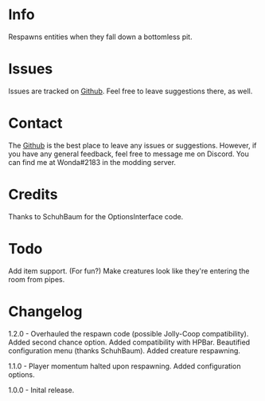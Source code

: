﻿# Info
Respawns entities when they fall down a bottomless pit.

# Issues
Issues are tracked on [Github](https://github.com/WondaMegapon/pitrespawn/issues). Feel free to leave suggestions there, as well.

# Contact
The [Github](https://github.com/WondaMegapon/pitrespawn/issues) is the best place to leave any issues or suggestions. 
However, if you have any general feedback, feel free to message me on Discord. 
You can find me at Wonda#2183 in the modding server.

# Credits
Thanks to SchuhBaum for the OptionsInterface code.

# Todo
Add item support. (For fun?)
Make creatures look like they're entering the room from pipes.

# Changelog

1.2.0 - Overhauled the respawn code (possible Jolly-Coop compatibility). 
Added second chance option. 
Added compatibility with HPBar.
Beautified configuration menu (thanks SchuhBaum).
Added creature respawning.

1.1.0 - Player momentum halted upon respawning. 
Added configuration options.

1.0.0 - Inital release.